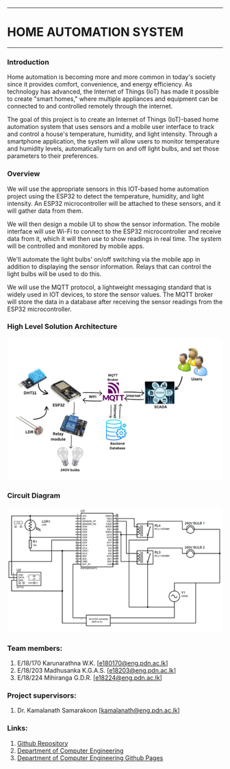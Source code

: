 ___
# HOME AUTOMATION SYSTEM
___

### Introduction

Home automation is becoming more and more common in today's society since it provides
comfort, convenience, and energy efficiency. As technology has advanced, the Internet of
Things (IoT) has made it possible to create "smart homes," where multiple appliances and
equipment can be connected to and controlled remotely through the internet.

The goal of this project is to create an Internet of Things (IoT)-based home automation
system that uses sensors and a mobile user interface to track and control a house's
temperature, humidity, and light intensity. Through a smartphone application, the system will
allow users to monitor temperature and humidity levels, automatically turn on and off light
bulbs, and set those parameters to their preferences.

### Overview

We will use the appropriate sensors in this IOT-based home automation project using the
ESP32 to detect the temperature, humidity, and light intensity. An ESP32 microcontroller will
be attached to these sensors, and it will gather data from them.

We will then design a mobile UI to show the sensor information. The mobile interface will use
Wi-Fi to connect to the ESP32 microcontroller and receive data from it, which it will then use
to show readings in real time. The system will be controlled and monitored by mobile apps.

We'll automate the light bulbs' on/off switching via the mobile app in addition to displaying
the sensor information. Relays that can control the light bulbs will be used to do this.

We will use the MQTT protocol, a lightweight messaging standard that is widely used in IOT
devices, to store the sensor values. The MQTT broker will store the data in a database after
receiving the sensor readings from the ESP32 microcontroller.


### High Level Solution Architecture

![highLevelArchitecture](docs/images/highLevelArchitecture.png)

### Circuit Diagram

![circuitDiagram](docs/images/circuitDiagram.png)

### Team members:
1. E/18/170 Karunarathna W.K. [e180170@eng.pdn.ac.lk]
2. E/18/203 Madhusanka K.G.A.S. [e18203@eng.pdn.ac.lk]
3. E/18/224 Mihiranga G.D.R. [e18224@eng.pdn.ac.lk]

### Project supervisors: 
1. Dr. Kamalanath Samarakoon [kamalanath@eng.pdn.ac.lk]

### Links:
1. [Github Repository](https://github.com/cepdnaclk/e18-co326-home-automation-system-group01)
2. [Department of Computer Engineering](http://www.ce.pdn.ac.lk/)
3. [Department of Computer Engineering Github Pages](https://github.com/cepdnaclk)